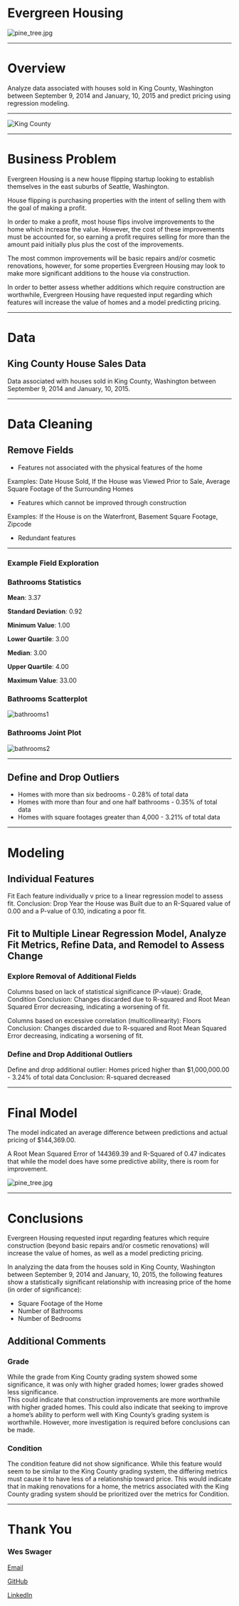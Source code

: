 # Evergreen Housing
![pine_tree.jpg](https://github.com/wswager/evergreen_housing/blob/main/images/pine_tree.jpg)
***
# Overview

Analyze data associated with houses sold in King County, Washington between September 9, 2014 and January, 10, 2015 and predict pricing using regression modeling.
***
![King County](https://github.com/wswager/evergreen_housing/blob/main/images/king_county.jpg)
***
# Business Problem

Evergreen Housing is a new house flipping startup looking to establish themselves in the east suburbs of Seattle, Washington.

House flipping is purchasing properties with the intent of selling them with the goal of making a profit.

In order to make a profit, most house flips involve improvements to the home which increase the value.  However, the cost of these improvements must be accounted for, so earning a profit requires selling for more than the amount paid initially plus plus the cost of the improvements.  

The most common improvements will be basic repairs and/or cosmetic renovations, however, for some properties Evergreen Housing may look to make more significant additions to the house via construction.

In order to better assess whether additions which require construction are worthwhile, Evergreen Housing have requested input regarding which features will increase the value of homes and a model predicting pricing. 
***
# Data
## King County House Sales Data

Data associated with houses sold in King County, Washington between September 9, 2014 and January, 10, 2015.
***
# Data Cleaning

## Remove Fields
* Features not associated with the physical features of the home

Examples: Date House Sold, If the House was Viewed Prior to Sale, Average Square Footage of the Surrounding Homes

* Features which cannot be improved through construction

Examples: If the House is on the Waterfront, Basement Square Footage, Zipcode

* Redundant features
***
### Example Field Exploration

### Bathrooms Statistics
**Mean**: 3.37

**Standard Deviation**: 0.92

**Minimum Value**: 1.00

**Lower Quartile**: 3.00

**Median**: 3.00

**Upper Quartile**: 4.00

**Maximum Value**: 33.00

### Bathrooms Scatterplot
![bathrooms1](https://github.com/wswager/evergreen_housing/blob/main/images/ex_bathrooms1.png)

### Bathrooms Joint Plot
![bathrooms2](https://github.com/wswager/evergreen_housing/blob/main/images/ex_bathrooms2.png)
***
## Define and Drop Outliers
* Homes with more than six bedrooms - 0.28% of total data
* Homes with more than four and one half bathrooms - 0.35% of total data
* Homes with square footages greater than 4,000 - 3.21% of total data
***
# Modeling

## Individual Features
Fit Each feature individually v price to a linear regression model to assess fit.
  Conclusion: Drop Year the House was Built due to an R-Squared value of 0.00 and a P-value of 0.10, indicating a poor fit.

## Fit to Multiple Linear Regression Model, Analyze Fit Metrics, Refine Data, and Remodel to Assess Change
### Explore Removal of Additional Fields
Columns based on lack of statistical significance (P-vlaue): Grade, Condition
  Conclusion: Changes discarded due to R-squared and Root Mean Squared Error decreasing, indicating a worsening of fit.

Columns based on excessive correlation (multicollinearity): Floors
  Conclusion: Changes discarded due to R-squared and Root Mean Squared Error decreasing, indicating a worsening of fit.

### Define and Drop Additional Outliers
Define and drop additional outlier: Homes priced higher than $1,000,000.00 - 3.24% of total data
  Conclusion: R-squared decreased 

***
# Final Model
The model indicated an average difference between predictions and actual pricing of $144,369.00.

A Root Mean Squared Error of 144369.39 and R-Squared of 0.47 indicates that while the model does have some predictive ability, there is room for improvement.

![pine_tree.jpg](https://github.com/wswager/evergreen_housing/blob/main/images/model.png)
***
# Conclusions

Evergreen Housing requested input regarding features which require construction (beyond basic repairs and/or cosmetic renovations) will increase the value of homes, as well as a model predicting pricing.

In analyzing the data from the houses sold in King County, Washington between September 9, 2014 and January, 10, 2015, the following features show a statistically significant relationship with increasing price of the home (in order of significance):

* Square Footage of the Home
* Number of Bathrooms
* Number of Bedrooms

## Additional Comments

### Grade
While the grade from King County grading system showed some significance, it was only with higher graded homes; lower grades showed less significance.  
This could indicate that construction improvements are more worthwhile with higher graded homes.
This could also indicate that seeking to improve a home’s ability to perform well with King County’s grading system is worthwhile.
However, more investigation is required before conclusions can be made.

### Condition
The condition feature did not show significance.
While this feature would seem to be similar to the King County grading system, the differing metrics must cause it to have less of a relationship toward price.
This would indicate that in making renovations for a home, the metrics associated with the King County grading system should be prioritized over the metrics for Condition.
***
# Thank You

### Wes Swager
[Email](mail.westin.swager@lsventures.com)

[GitHub](https://github.com/wswager)

[LinkedIn](linkedin.com/in/wes-swager-36a84a2a)
